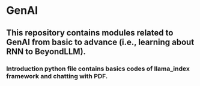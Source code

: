 # GenAI
## This repository contains modules related to GenAI from basic to advance (i.e., learning about RNN to BeyondLLM).
### Introduction python file contains basics codes of llama_index framework and chatting with PDF.
